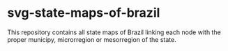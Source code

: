# svg-state-maps-of-brazil
This repository contains all state maps of Brazil linking each node with the proper municipy, microrregion or mesorregion of the state.
